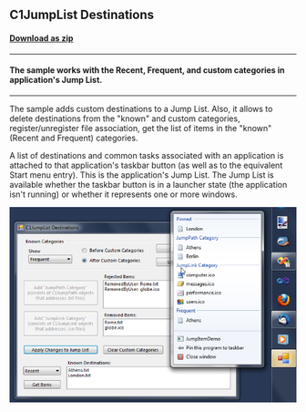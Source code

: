 ## C1JumpList Destinations
#### [Download as zip](https://grapecity.github.io/DownGit/#/home?url=https://github.com/GrapeCity/ComponentOne-WinForms-Samples/tree/master/NetFramework\Win7Pack\VB\JumpItemDemo)
____
#### The sample works with the Recent, Frequent, and custom categories in application's Jump List.
____
The sample adds custom destinations to a Jump List.
Also, it allows to delete destinations from the "known" and custom categories, register/unregister file association, get the list of items in the "known" (Recent and Frequent) categories.

A list of destinations and common tasks associated with an application is attached to that application's taskbar button (as well as to the equivalent Start menu entry).
This is the application's Jump List.
The Jump List is available whether the taskbar button is in a launcher state (the application isn't running) or whether it represents one or more windows.

![screenshot](screenshot.PNG)
